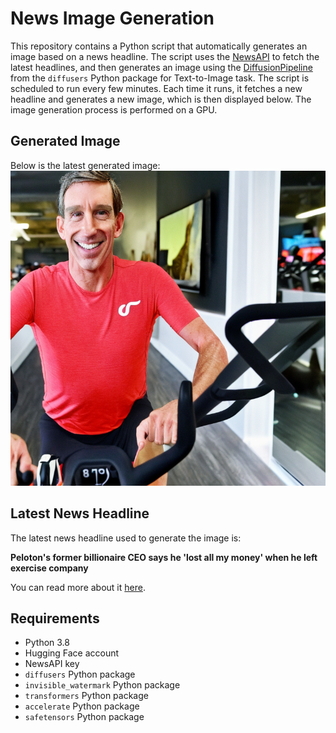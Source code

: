# News Image Generation
This repository contains a Python script that automatically generates an image based on a news headline. The script uses the [NewsAPI](https://newsapi.org/) to fetch the latest headlines, and then generates an image using the [DiffusionPipeline](https://github.com/huggingface/diffusers) from the `diffusers` Python package for Text-to-Image task.
The script is scheduled to run every few minutes. Each time it runs, it fetches a new headline and generates a new image, which is then displayed below. The image generation process is performed on a GPU.

## Generated Image
Below is the latest generated image:
![Generated Image](image.png)

## Latest News Headline
The latest news headline used to generate the image is:

**Peloton's former billionaire CEO says he 'lost all my money' when he left exercise company**

You can read more about it [here](https://news.google.com/rss/articles/CBMikwFBVV95cUxNVk9mU3NFSnNlTFN6UldlaEJBQ2tqMHBoTWcxRjEtYUNBSXBZRm1ZbTJEWFdRZWdiNjc3ckZaRGd4WjBGOEdBLWM1RlpRei1DV1ZTOGxDVkk4NHpCdFJMWUsyQm9Rb1I3RmVTa2M2dWo1akV6UmNadVk5dVNCaVZUQlhNZzVXOU1XV2hoc3JHb1gyM0E?oc=5).

## Requirements
- Python 3.8
- Hugging Face account
- NewsAPI key
- `diffusers` Python package
- `invisible_watermark` Python package
- `transformers` Python package
- `accelerate` Python package
- `safetensors` Python package
